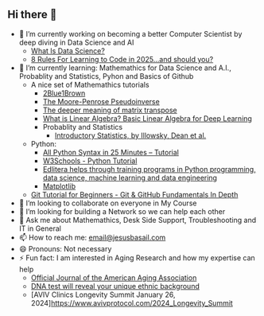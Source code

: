## Hi there 👋

<!--
**BasaJess/BasaJess** is a ✨ _special_ ✨ repository because its `README.md` (this file) appears on your GitHub profile.

Here are some ideas to get you started:

- 🔭 I’m currently working on ...
- 🌱 I’m currently learning ...
- 👯 I’m looking to collaborate on ...
- 🤔 I’m looking for help with ...
- 💬 Ask me about ...
- 📫 How to reach me: ...
- 😄 Pronouns: ...
- ⚡ Fun fact: ...
-->
- 🔭 I’m currently working on becoming a better Computer Scientist by deep diving in Data Science and AI
  - [What Is Data Science?](https://builtin.com/data-science)
  - [8 Rules For Learning to Code in 2025...and should you?](https://www.youtube.com/watch?v=EMWNZtCYg5s)
- 🌱 I’m currently learning: Mathemathics for Data Science and A.I., Probablity and Statistics, Pyhon and Basics of Github
  - A nice set of Mathemathics tutorials
    - [2Blue1Brown](https://www.youtube.com/@3blue1brown)
    - [The Moore-Penrose Pseudoinverse](https://images.app.goo.gl/x1Gvuqe3r2yek2DJ9)
    - [The deeper meaning of matrix transpose](https://www.youtube.com/watch?v=g4ecBFmvAYU)
    - [What is Linear Algebra? Basic Linear Algebra for Deep Learning](https://builtin.com/data-science/basic-linear-algebra-deep-learning)
    - Probablity and Statistics
      - [Introductory Statistics, by Illowsky, Dean et al.](https://openstax.org/books/introductory-statistics-2e/pages/1-introduction)
  - Python:
    - [All Python Syntax in 25 Minutes – Tutorial](https://www.youtube.com/watch?v=PNSIWjWAA7o)
    - [W3Schools - Python Tutorial](https://www.w3schools.com/python/default.asp)
    - [Edlitera helps through training programs in Python programming, data science, machine learning and data engineering](https://www.youtube.com/@edlitera)
    - [Matplotlib](https://matplotlib.org/stable/tutorials/images.html)
  - [Git Tutorial for Beginners - Git & GitHub Fundamentals In Depth](https://www.youtube.com/watch?v=DVRQoVRzMIY&t=16s)
- 👯 I’m looking to collaborate on everyone in My Course
- 🤔 I’m looking for building a Network so we can help each other
- 💬 Ask me about Mathemathics, Desk Side Support, Troubleshooting and IT in General
- 📫 How to reach me: email@jesusbasail.com
- 😄 Pronouns: Not necessary
- ⚡ Fun fact: I am interested in Aging Research and how my expertise can help
  - [Official Journal of the American Aging Association](https://link.springer.com/journal/11357/volumes-and-issues)
  - [DNA test will reveal your unique ethnic background](https://www.myheritage.com/)
  - [AVIV Clinics Longevity Summit January 26, 2024]https://www.avivprotocol.com/2024_Longevity_Summit  
